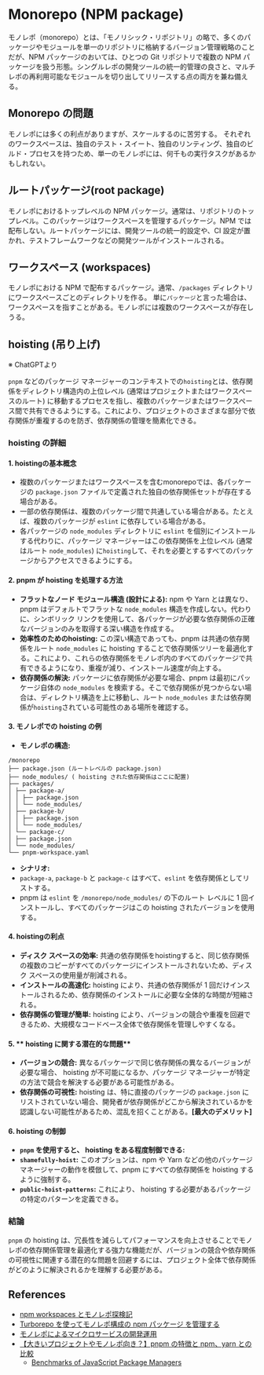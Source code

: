 # Monorepo (NPM package)

モノレポ（monorepo）とは、「モノリシック・リポジトリ」の略で、多くのパッケージやモジュールを単一のリポジトリに格納するバージョン管理戦略のことだが、NPM パッケージのおいては、ひとつの Git リポジトリで複数の NPM パッケージを扱う形態。シングルレポの開発ツールの統一的管理の良さと、マルチレポの再利用可能なモジュールを切り出してリリースする点の両方を兼ね備える。

## Monorepo の問題

モノレポには多くの利点がありますが、スケールするのに苦労する。 それぞれのワークスペースは、独自のテスト・スイート、独自のリンティング、独自のビルド・プロセスを持つため、単一のモノレポには、何千もの実行タスクがあるかもしれない。

## ルートパッケージ(root package)

モノレポにおけるトップレベルの NPM パッケージ。通常は、リポジトリのトップレベル。このパッケージはワークスペースを管理するパッケージ。NPM では配布しない。ルートパッケージには、開発ツールの統一的設定や、CI 設定が置かれ、テストフレームワークなどの開発ツールがインストールされる。

## ワークスペース (workspaces)

モノレポにおける NPM で配布するパッケージ。通常、`/packages` ディレクトリにワークスペースごとのディレクトリを作る。
単に`パッケージ`と言った場合は、ワークスペースを指すことがある。モノレポには複数のワークスペースが存在しうる。

## hoisting (吊り上げ) 

※ ChatGPTより

`pnpm` などのパッケージ マネージャーのコンテキストでの`hoisting`とは、依存関係をディレクトリ構造内の上位レベル (通常はプロジェクトまたはワークスペースのルート) に移動するプロセスを指し、複数のパッケージまたはワークスペース間で共有できるようにする。これにより、プロジェクトのさまざまな部分で依存関係が重複するのを防ぎ、依存関係の管理を簡素化できる。

### hoisting の詳細

#### 1. **hoistingの基本概念**

- 複数のパッケージまたはワークスペースを含むmonorepoでは、各パッケージの `package.json` ファイルで定義された独自の依存関係セットが存在する場合がある。
- 一部の依存関係は、複数のパッケージ間で共通している場合がある。たとえば、複数のパッケージが `eslint` に依存している場合がある。
- 各パッケージの `node_modules` ディレクトリに `eslint` を個別にインストールする代わりに、パッケージ マネージャーはこの依存関係を上位レベル (通常はルート `node_modules`) に`hoisting`して、それを必要とするすべてのパッケージからアクセスできるようにする。

#### 2. **pnpm が hoisting を処理する方法**

- **フラットなノード モジュール構造 (設計による):** npm や Yarn とは異なり、pnpm はデフォルトでフラットな `node_modules` 構造を作成しない。代わりに、シンボリック リンクを使用して、各パッケージが必要な依存関係の正確なバージョンのみを取得する深い構造を作成する。
- **効率性のためのhoisting:** この深い構造であっても、pnpm は共通の依存関係をルート `node_modules` に hoisting することで依存関係ツリーを最適化する。これにより、これらの依存関係をモノレポ内のすべてのパッケージで共有できるようになり、重複が減り、インストール速度が向上する。
- **依存関係の解決:** パッケージに依存関係が必要な場合、pnpm は最初にパッケージ自体の `node_modules` を検索する。そこで依存関係が見つからない場合は、ディレクトリ構造を上に移動し、ルート `node_modules` または依存関係が`hoisting`されている可能性のある場所を確認する。

#### 3. **モノレポでの hoisting の例**

- **モノレポの構造:**

```
/monorepo
├── package.json (ルートレベルの package.json)
├── node_modules/ ( hoisting された依存関係はここに配置)
├── packages/
│ ├── package-a/
│ │ ├── package.json
│ │ └── node_modules/
│ ├── package-b/
│ │ ├── package.json
│ │ └── node_modules/
│ └── package-c/
│ ├── package.json
│ └── node_modules/
└── pnpm-workspace.yaml
```
- **シナリオ:**
- `package-a`, `package-b` と `package-c` はすべて、`eslint` を依存関係としてリストする。
- pnpm は `eslint` を `/monorepo/node_modules/` の下のルート レベルに 1 回インストールし、すべてのパッケージはこの hoisting されたバージョンを使用する。

#### 4. **hoistingの利点**

- **ディスク スペースの効率:** 共通の依存関係をhoistingすると、同じ依存関係の複数のコピーがすべてのパッケージにインストールされないため、ディスク スペースの使用量が削減される。
- **インストールの高速化:**  hoisting により、共通の依存関係が 1 回だけインストールされるため、依存関係のインストールに必要な全体的な時間が短縮される。
- **依存関係の管理が簡単:**  hoisting により、バージョンの競合や重複を回避できるため、大規模なコードベース全体で依存関係を管理しやすくなる。

#### 5. ** hoisting に関する潜在的な問題**

- **バージョンの競合:** 異なるパッケージで同じ依存関係の異なるバージョンが必要な場合、 hoisting が不可能になるか、パッケージ マネージャーが特定の方法で競合を解決する必要がある可能性がある。
- **依存関係の可視性:**  hoisting は、特に直接のパッケージの `package.json` にリストされていない場合、開発者が依存関係がどこから解決されているかを認識しない可能性があるため、混乱を招くことがある。**[最大のデメリット]**

#### 6. **hoisting の制御**

- **`pnpm` を使用すると、 hoisting をある程度制御できる:**
- **`shamefully-hoist`:** このオプションは、npm や Yarn などの他のパッケージ マネージャーの動作を模倣して、pnpm にすべての依存関係を hoisting するように強制する。
- **`public-hoist-patterns`:** これにより、 hoisting する必要があるパッケージの特定のパターンを定義できる。

### 結論

`pnpm` の hoisting は、冗長性を減らしてパフォーマンスを向上させることでモノレポの依存関係管理を最適化する強力な機能だが、バージョンの競合や依存関係の可視性に関連する潜在的な問題を回避するには、プロジェクト全体で依存関係がどのように解決されるかを理解する必要がある。


## References

- [npm workspaces とモノレポ探検記](https://zenn.dev/suin/scraps/20896e54419069)
- [Turborepo を使ってモノレポ構成の npm パッケージ を管理する](https://cam-inc.co.jp/p/techblog/728530570199434396)
- [モノレポによるマイクロサービスの開発運用](https://note.com/tinkermodejapan/n/nb14009fe837f)
- [【大きいプロジェクトやモノレポ向き？】pnpm の特徴と npm、yarn との比較](https://www.geeklibrary.jp/counter-attack/pnpm/)
  - [Benchmarks of JavaScript Package Managers](https://pnpm.io/benchmarks)
